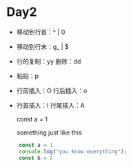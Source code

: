 # Day2

- 移动到行首：^ | 0 
- 移动到行末：g_ | $
- 行的复制：yy     删除：dd
- 粘贴：p 
- 行前插入：O  行后插入：o
- 行首插入：I  行尾插入：A

    const a = 1

   something just like this    

```js
    const a = 1
    console.log("you know everything");
    const b = 2
```